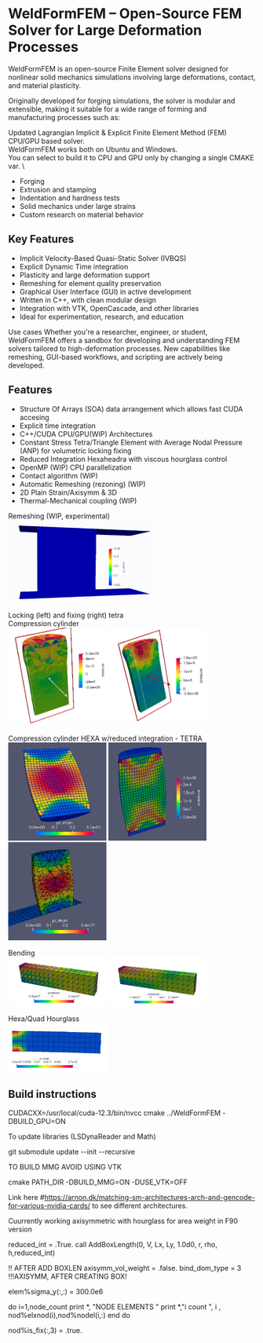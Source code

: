 # WeldFormFEM – Open-Source FEM Solver for Large Deformation Processes

WeldFormFEM is an open-source Finite Element solver designed for nonlinear solid mechanics simulations 
involving large deformations, contact, and material plasticity.

Originally developed for forging simulations, the solver is modular and extensible, making it suitable for a wide range of forming and manufacturing processes such as:

Updated Lagrangian Implicit & Explicit Finite Element Method (FEM) CPU/GPU based solver. \
WeldFormFEM works both on Ubuntu and Windows. \
You can select to build it to CPU and GPU only by changing a single CMAKE var. \


- Forging
- Extrusion and stamping
- Indentation and hardness tests
- Solid mechanics under large strains
- Custom research on material behavior

## Key Features
- Implicit Velocity-Based Quasi-Static Solver (IVBQS)
- Explicit Dynamic Time integration
- Plasticity and large deformation support
- Remeshing for element quality preservation
- Graphical User Interface (GUI) in active development
- Written in C++, with clean modular design
- Integration with VTK, OpenCascade, and other libraries
- Ideal for experimentation, research, and education

Use cases
Whether you're a researcher, engineer, or student, WeldFormFEM offers a sandbox for developing and understanding FEM solvers tailored to high-deformation processes. New capabilities like remeshing, GUI-based workflows, and scripting are actively being developed.


## Features
- Structure Of Arrays (SOA) data arrangement which allows fast CUDA accesing
- Explicit time integration
- C++/CUDA CPU/GPU(WIP) Architectures
- Constant Stress Tetra/Triangle Element with Average Nodal Pressure (ANP) for volumetric locking fixing
- Reduced Integration Hexaheadra with viscous hourglass control
- OpenMP (WIP) CPU  parallelization
- Contact algorithm (WIP)
- Automatic Remeshing (rezoning) (WIP)
- 2D Plain Strain/Axisymm & 3D
- Thermal-Mechanical coupling (WIP)

Remeshing (WIP, experimental) 
<img src="compression.gif" alt="Demo" width="300"/>

Locking (left) and fixing (right) tetra \
Compression cylinder \
<img src="https://github.com/luchete80/WeldFormFEM/blob/master/20250117_2.png" width="200" height="200">
<img src="https://github.com/luchete80/WeldFormFEM/blob/master/20250117_1.png" width="200" height="200">

Compression cylinder HEXA w/reduced integration - TETRA \
<img src="https://github.com/luchete80/WeldFormFEM/blob/master/images/hexa_pl_strain.png" width="200" height="200">
<img src="https://github.com/luchete80/WeldFormFEM/blob/master/images/hexa_pressure.png" width="200" height="200">
<img src="https://github.com/luchete80/WeldFormFEM/blob/master/images/tetra_pl_strain.png" width="200" height="200">


Bending \
<img src="https://github.com/luchete80/WeldFormFEM/blob/master/20250117_4.png" width="200" height="100">
<img src="https://github.com/luchete80/WeldFormFEM/blob/master/20250117_3.png" width="200" height="100">

Hexa/Quad Hourglass \
<img src="https://github.com/luchete80/WeldFormFEM/blob/master/20240610_2.png" width="200" height="100">

## Build instructions

CUDACXX=/usr/local/cuda-12.3/bin/nvcc cmake ../WeldFormFEM -DBUILD_GPU=ON

To update libraries (LSDynaReader and Math)

git submodule update --init --recursive

TO BUILD MMG AVOID USING VTK 

cmake PATH_DIR -DBUILD_MMG=ON -DUSE_VTK=OFF 

Link here #https://arnon.dk/matching-sm-architectures-arch-and-gencode-for-various-nvidia-cards/ to see different architectures. 


Cuurrently working axisymmetric with hourglass for area weight in F90 version

  reduced_int = .True.
  call AddBoxLength(0, V, Lx, Ly, 1.0d0, r, rho, h,reduced_int)

  !! AFTER ADD BOXLEN
  axisymm_vol_weight = .false.
  bind_dom_type = 3 !!!AXISYMM, AFTER CREATING BOX!

  
  elem%sigma_y(:,:) = 300.0e6
  
  do i=1,node_count
  print *, "NODE ELEMENTS "
    print *,"i count ", i , nod%elxnod(i),nod%nodel(i,:)
  end do

  nod%is_fix(:,3) = .true.
 
 

